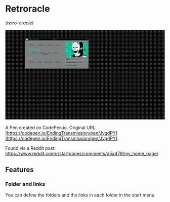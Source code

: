 # Retroracle

*(retro-oracle)*

![preview image](../manifest/preview.png)

A Pen created on CodePen.io. Original URL: [https://codepen.io/EndingTransmission/pen/JvgdPY](https://codepen.io/EndingTransmission/pen/JvgdPY).

Found via a Reddit post: https://www.reddit.com/r/startpages/comments/d5a479/my_home_page/

## Features

### Folder and links

You can define the folders and the links in each folder in the start menu.
